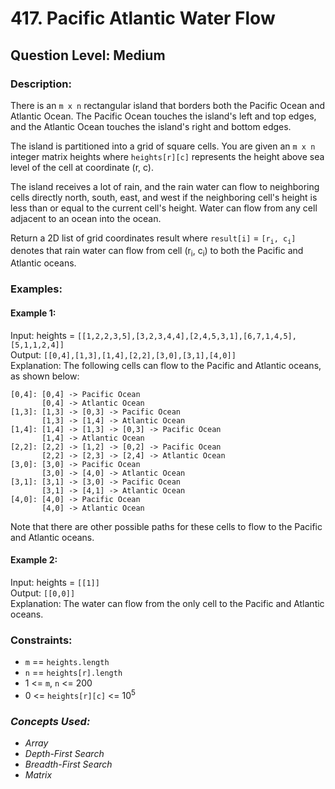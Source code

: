 # 417. Pacific Atlantic Water Flow
## Question Level: Medium
### Description:
There is an `m x n` rectangular island that borders both the Pacific Ocean and Atlantic Ocean. The Pacific Ocean touches the island's left and top edges, and the Atlantic Ocean touches the island's right and bottom edges.

The island is partitioned into a grid of square cells. You are given an `m x n` integer matrix heights where `heights[r][c]` represents the height above sea level of the cell at coordinate (r, c).

The island receives a lot of rain, and the rain water can flow to neighboring cells directly north, south, east, and west if the neighboring cell's height is less than or equal to the current cell's height. Water can flow from any cell adjacent to an ocean into the ocean.

Return a 2D list of grid coordinates result where `result[i]` = `[r`<sub>`i`</sub>`, c`<sub>`i`</sub>`]` denotes that rain water can flow from cell (r<sub>i</sub>, c<sub>i</sub>) to both the Pacific and Atlantic oceans.

### Examples:
#### Example 1:


Input: heights = `[[1,2,2,3,5],[3,2,3,4,4],[2,4,5,3,1],[6,7,1,4,5],[5,1,1,2,4]]`  
Output: `[[0,4],[1,3],[1,4],[2,2],[3,0],[3,1],[4,0]]`  
Explanation: The following cells can flow to the Pacific and Atlantic oceans, as shown below:
```
[0,4]: [0,4] -> Pacific Ocean 
       [0,4] -> Atlantic Ocean
[1,3]: [1,3] -> [0,3] -> Pacific Ocean 
       [1,3] -> [1,4] -> Atlantic Ocean
[1,4]: [1,4] -> [1,3] -> [0,3] -> Pacific Ocean 
       [1,4] -> Atlantic Ocean
[2,2]: [2,2] -> [1,2] -> [0,2] -> Pacific Ocean 
       [2,2] -> [2,3] -> [2,4] -> Atlantic Ocean
[3,0]: [3,0] -> Pacific Ocean 
       [3,0] -> [4,0] -> Atlantic Ocean
[3,1]: [3,1] -> [3,0] -> Pacific Ocean 
       [3,1] -> [4,1] -> Atlantic Ocean
[4,0]: [4,0] -> Pacific Ocean 
       [4,0] -> Atlantic Ocean
```
Note that there are other possible paths for these cells to flow to the Pacific and Atlantic oceans.
#### Example 2:

Input: heights = `[[1]]`  
Output: `[[0,0]]`  
Explanation: The water can flow from the only cell to the Pacific and Atlantic oceans.  

### Constraints:

- `m` == `heights.length`
- `n` == `heights[r].length`
- 1 <= `m`, `n` <= 200
- 0 <= `heights[r][c]` <= 10<sup>5</sup>


### <i>Concepts Used:
- Array
- Depth-First Search
- Breadth-First Search
- Matrix</i>